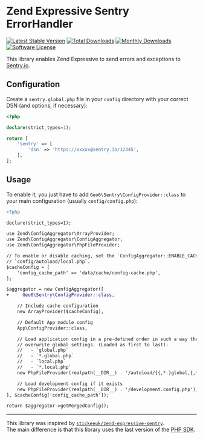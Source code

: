 # Zend Expressive Sentry ErrorHandler

[![Latest Stable Version](https://poser.pugx.org/geo6/zend-expressive-sentry/v/stable)](https://packagist.org/packages/geo6/zend-expressive-sentry)
[![Total Downloads](https://poser.pugx.org/geo6/zend-expressive-sentry/downloads)](https://packagist.org/packages/geo6/zend-expressive-sentry)
[![Monthly Downloads](https://poser.pugx.org/geo6/zend-expressive-sentry/d/monthly.png)](https://packagist.org/packages/geo6/zend-expressive-sentry)
[![Software License](https://img.shields.io/badge/license-GPL--3.0-brightgreen.svg)](LICENSE)

This library enables Zend Expressive to send errors and exceptions to [Sentry.io](https://sentry.io/).

## Configuration

Create a `sentry.global.php` file in your `config` directory with your correct DSN (and options, if necessary):

```php
<?php

declare(strict_types=1);

return [
    'sentry' => [
        'dsn' => 'https://xxxxx@sentry.io/12345',
    ],
];
```

## Usage

To enable it, you just have to add `Geo6\Sentry\ConfigProvider::class` to your main configuration (usually `config/config.php`):

```diff
<?php

declare(strict_types=1);

use Zend\ConfigAggregator\ArrayProvider;
use Zend\ConfigAggregator\ConfigAggregator;
use Zend\ConfigAggregator\PhpFileProvider;

// To enable or disable caching, set the `ConfigAggregator::ENABLE_CACHE` boolean in
// `config/autoload/local.php`.
$cacheConfig = [
    'config_cache_path' => 'data/cache/config-cache.php',
];

$aggregator = new ConfigAggregator([
+     Geo6\Sentry\ConfigProvider::class,

    // Include cache configuration
    new ArrayProvider($cacheConfig),

    // Default App module config
    App\ConfigProvider::class,

    // Load application config in a pre-defined order in such a way that local settings
    // overwrite global settings. (Loaded as first to last):
    //   - `global.php`
    //   - `*.global.php`
    //   - `local.php`
    //   - `*.local.php`
    new PhpFileProvider(realpath(__DIR__) . '/autoload/{{,*.}global,{,*.}local}.php'),

    // Load development config if it exists
    new PhpFileProvider(realpath(__DIR__) . '/development.config.php'),
], $cacheConfig['config_cache_path']);

return $aggregator->getMergedConfig();
```



---

This library was inspired by [`stickeeuk/zend-expressive-sentry`](https://github.com/stickeeuk/zend-expressive-sentry).  
The main difference is that this library uses the last version of the [PHP SDK](https://docs.sentry.io/clients/php/).